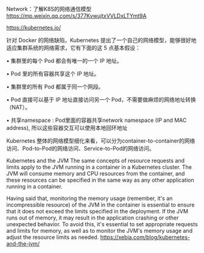 Network：了解K8S的网络通信模型 https://mp.weixin.qq.com/s/377KvwujtxVVLDxLTYmt9A

https://kubernetes.io/

针对 Docker 的网络缺陷，Kubernetes 提出了一个自己的网络模型，能够很好地适应集群系统的网络需求，它有下面的这 5 点基本假设：

• 集群里的每个 Pod 都会有唯一的一个 IP 地址。

• Pod 里的所有容器共享这个 IP 地址。

• 集群里的所有 Pod 都属于同一个网段。

• Pod 直接可以基于 IP 地址直接访问另一个 Pod，不需要做麻烦的网络地址转换（NAT）。

• 共享namespace : Pod里面的容器共享network namespace (IP and MAC address), 所以这些容器交互可以使用本地回环地址

Kubernetes 整体的网络模型细化来看，可以分为container-to-container的网络访问、Pod-to-Pod的网络访问、Service-to-Pod的网络访问。

Kubernetes and the JVM
The same concepts of resource requests and limits apply to the JVM running in a container in a Kubernetes cluster. The JVM will consume memory and CPU resources from the container, and these resources can be specified in the same way as any other application running in a container.

Having said that, monitoring the memory usage (remember, it's an incompressible resource) of the JVM in the container is essential to ensure that it does not exceed the limits specified in the deployment. If the JVM runs out of memory, it may result in the application crashing or other unexpected behavior. To avoid this, it's essential to set appropriate requests and limits for memory, as well as to monitor the JVM's memory usage and adjust the resource limits as needed.
https://xebia.com/blog/kubernetes-and-the-jvm/